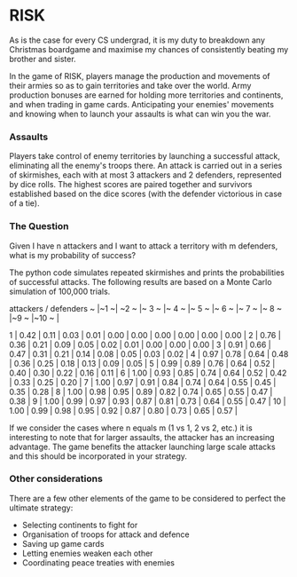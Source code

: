 # RISK
As is the case for every CS undergrad, it is my duty to breakdown any Christmas boardgame and maximise my chances of consistently beating my brother and sister.

In the game of RISK, players manage the production and movements of their armies so as to gain territories and take over the world. Army production bonuses are earned for holding more territories and continents, and when trading in game cards. Anticipating your enemies' movements and knowing when to launch your assaults is what can win you the war.

### Assaults

Players take control of enemy territories by launching a successful attack, eliminating all the enemy's troops there. An attack is carried out in a series of skirmishes, each with at most 3 attackers and 2 defenders, represented by dice rolls. The highest scores are paired together and survivors established based on the dice scores (with the defender victorious in case of a tie). 

### The Question
Given I have n attackers and I want to attack a territory with m defenders, what is my probability of success? 

The python code simulates repeated skirmishes and prints the probabilities of successful attacks. The following results are based on a Monte Carlo simulation of 100,000 trials.

attackers / defenders 
\~ |~1 ~| ~2 ~ |~ 3 ~ |~ 4 ~ |~ 5 ~ |~ 6 ~ |~ 7 ~ |~ 8 ~ |~9 ~ |~10 ~ |

1  | 0.42 | 0.11 | 0.03 | 0.01 | 0.00 | 0.00 | 0.00 | 0.00 | 0.00 | 0.00 |
2  | 0.76 | 0.36 | 0.21 | 0.09 | 0.05 | 0.02 | 0.01 | 0.00 | 0.00 | 0.00 |
3  | 0.91 | 0.66 | 0.47 | 0.31 | 0.21 | 0.14 | 0.08 | 0.05 | 0.03 | 0.02 | 
4  | 0.97 | 0.78 | 0.64 | 0.48 | 0.36 | 0.25 | 0.18 | 0.13 | 0.09 | 0.05 |
5  | 0.99 | 0.89 | 0.76 | 0.64 | 0.52 | 0.40 | 0.30 | 0.22 | 0.16 | 0.11 |
6  | 1.00 | 0.93 | 0.85 | 0.74 | 0.64 | 0.52 | 0.42 | 0.33 | 0.25 | 0.20 |
7  | 1.00 | 0.97 | 0.91 | 0.84 | 0.74 | 0.64 | 0.55 | 0.45 | 0.35 | 0.28 |
8  | 1.00 | 0.98 | 0.95 | 0.89 | 0.82 | 0.74 | 0.65 | 0.55 | 0.47 | 0.38 |
9  | 1.00 | 0.99 | 0.97 | 0.93 | 0.87 | 0.81 | 0.73 | 0.64 | 0.55 | 0.47 |
10 | 1.00 | 0.99 | 0.98 | 0.95 | 0.92 | 0.87 | 0.80 | 0.73 | 0.65 | 0.57 |

If we consider the cases where n equals m (1 vs 1, 2 vs 2, etc.) it is interesting to note that for larger assaults, the attacker has an increasing advantage. The game benefits the attacker launching large scale attacks and this should be incorporated in your strategy.

### Other considerations
There are a few other elements of the game to be considered to perfect the ultimate strategy:
 - Selecting continents to fight for
 - Organisation of troops for attack and defence
 - Saving up game cards
 - Letting enemies weaken each other
 - Coordinating peace treaties with enemies
